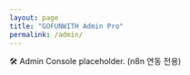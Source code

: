 ```yaml
---
layout: page
title: "GOFUNWITH Admin Pro"
permalink: /admin/
---
```


🛠️ Admin Console placeholder. (n8n 연동 전용)
